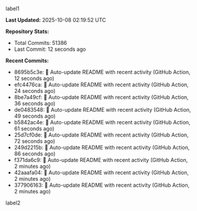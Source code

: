 
label1 
<!-- ACTIVITY_START -->
**Last Updated:** 2025-10-08 02:19:52 UTC

**Repository Stats:**
- Total Commits: 51386
- Last Commit: 12 seconds ago

**Recent Commits:**
- 8695b5c3e: 🤖 Auto-update README with recent activity (GitHub Action, 12 seconds ago)
- efc4476ca: 🤖 Auto-update README with recent activity (GitHub Action, 24 seconds ago)
- 8be7a49cf: 🤖 Auto-update README with recent activity (GitHub Action, 36 seconds ago)
- de0483548: 🤖 Auto-update README with recent activity (GitHub Action, 49 seconds ago)
- b5842ac4e: 🤖 Auto-update README with recent activity (GitHub Action, 61 seconds ago)
- 25d7cf0de: 🤖 Auto-update README with recent activity (GitHub Action, 72 seconds ago)
- 249d2215b: 🤖 Auto-update README with recent activity (GitHub Action, 86 seconds ago)
- f371da6c9: 🤖 Auto-update README with recent activity (GitHub Action, 2 minutes ago)
- 42aaafa04: 🤖 Auto-update README with recent activity (GitHub Action, 2 minutes ago)
- 377906163: 🤖 Auto-update README with recent activity (GitHub Action, 2 minutes ago)
<!-- ACTIVITY_END -->

label2
